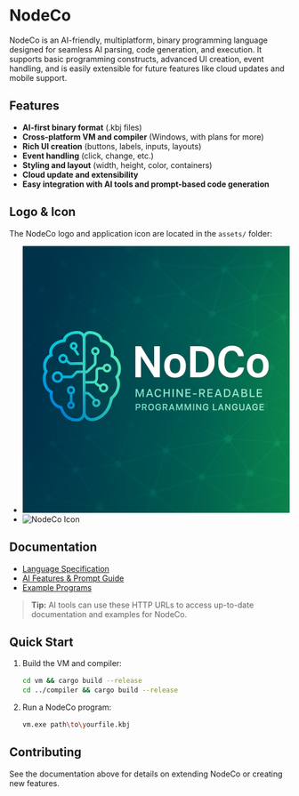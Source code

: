 # NodeCo

NodeCo is an AI-friendly, multiplatform, binary programming language designed for seamless AI parsing, code generation, and execution. It supports basic programming constructs, advanced UI creation, event handling, and is easily extensible for future features like cloud updates and mobile support.

## Features
- **AI-first binary format** (.kbj files)
- **Cross-platform VM and compiler** (Windows, with plans for more)
- **Rich UI creation** (buttons, labels, inputs, layouts)
- **Event handling** (click, change, etc.)
- **Styling and layout** (width, height, color, containers)
- **Cloud update and extensibility**
- **Easy integration with AI tools and prompt-based code generation**

## Logo & Icon
The NodeCo logo and application icon are located in the `assets/` folder:
- ![NodeCo Logo](assets\NoDCoLogo.png)
- ![NodeCo Icon](assets/nodeco.ico)

## Documentation
- [Language Specification](https://github.com/yourusername/yourrepo/blob/main/language_spec/ai_lang_spec.md)
- [AI Features & Prompt Guide](https://github.com/yourusername/yourrepo/blob/main/NodeCo_AI_Features.md)
- [Example Programs](https://github.com/yourusername/yourrepo/tree/main/language_spec/examples)

> **Tip:** AI tools can use these HTTP URLs to access up-to-date documentation and examples for NodeCo.

## Quick Start
1. Build the VM and compiler:
   ```sh
   cd vm && cargo build --release
   cd ../compiler && cargo build --release
   ```
2. Run a NodeCo program:
   ```sh
   vm.exe path\to\yourfile.kbj
   ```

## Contributing
See the documentation above for details on extending NodeCo or creating new features. 